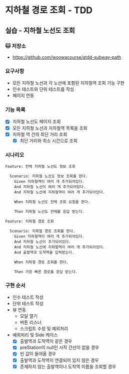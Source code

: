 # 지하철 경로 조회 - TDD

## 실습 - 지하철 노선도 조회

### 🐱 저장소
 - https://github.com/woowacourse/atdd-subway-path
 
### 요구사항
 - 모든 지하철 노선과 각 노선에 포함된 지하철역 조회 기능 구현
 - 인수 테스트와 단위 테스트를 작성
 - 페이지 연동 
 
### 기능 목록
 - [x] 지하철 노선도 페이지 조회
 - [x] 모든 지하철 노선과 지하철역 목록을 조회
 - [x] 지하철 역 간의 최단 거리 조회
    - [x] 최단 거리와 최소 시간으로 조회

### 시나리오

```
Feature: 전체 지하철 노선도 정보 조회

  Scenario: 지하철 노선도 정보 조회를 한다.
    Given 지하철역이 여러 개 추가되어있다.
    And 지하철 노선이 여러 개 추가되어있다.
    And 지하철 노선에 지하철역이 여러 개 추가되어있다.
    
    When 지하철 노선도 전체 조회 요청을 한다.
    
    Then 지하철 노선도 전체를 응답 받는다.
```

```
Feature: 지하철 경로 조회

  Scenario: 지하철 경로 조회를 한다.
    Given 지하철역이 여러 개 추가되어있다.
    And 지하철 노선이 추가되어있다.
    And 지하철 노선에 지하철역이 여러 개 추가되어있다.
    And 출발역과 도착역을 입력받는다.
    
    When 지하철 경로 조회를 한다.

    Then 가장 빠른 경로를 응답 받는다.
```

### 구현 순서

 - 인수 테스트 작성
 - 단위 테스트 작성
 - 뷰 연동
    - 모달 열기
    - 버튼 리스너
    - 스크립트 수정 및 예외처리
 - 예외처리 및 Side 케이스
    - [x] 출발역과 도착역이 같은 경우
    - [x] preStation이 null인 시작 간선이 없을 경우
    - [x] 빈 값이 들어올 경우
    - [x] 출발역과 도착역이 연결되어 있지 않은 경우
    - [x] 존재하지 않는 출발역이나 도착역 이름을 조회할 경우
